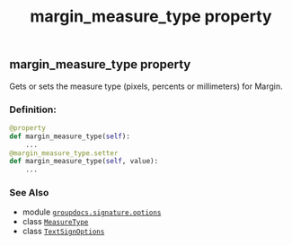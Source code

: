 ﻿---
title: margin_measure_type property
second_title: GroupDocs.Signature for Python via .NET API References
description: 
type: docs
url: /python-net/groupdocs.signature.options/textsignoptions/margin_measure_type/
is_root: false
weight: 190
---

## margin_measure_type property


Gets or sets the measure type (pixels, percents or millimeters) for Margin.
### Definition:
```python
@property
def margin_measure_type(self):
    ...
@margin_measure_type.setter
def margin_measure_type(self, value):
    ...
```

### See Also
* module [`groupdocs.signature.options`](../../)
* class [`MeasureType`](/signature/python-net/groupdocs.signature.domain/measuretype)
* class [`TextSignOptions`](/signature/python-net/groupdocs.signature.options/textsignoptions)
